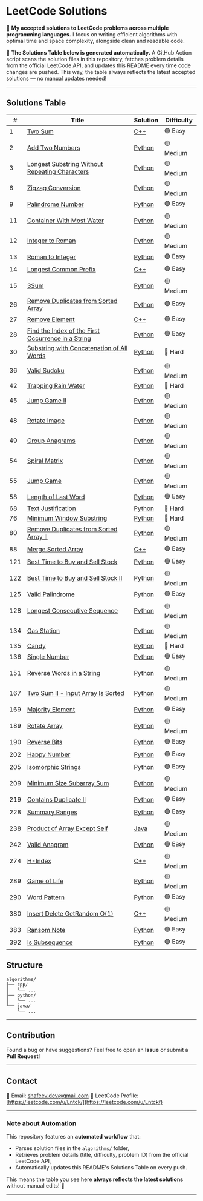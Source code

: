 # LeetCode Solutions

📌 **My accepted solutions to LeetCode problems across multiple programming languages.**
I focus on writing efficient algorithms with optimal time and space complexity, alongside clean and readable code.

🚀 **The Solutions Table below is generated automatically.**
A GitHub Action script scans the solution files in this repository, fetches problem details from the official LeetCode API, and updates this README every time code changes are pushed.
This way, the table always reflects the latest accepted solutions — no manual updates needed!

---

## Solutions Table

| # | Title | Solution | Difficulty |
|---|-------|----------|------------|
|1|[Two Sum](https://leetcode.com/problems/two-sum/)|[C++](algorithms/cpp/twoSum.cpp)|🟢 Easy|
|2|[Add Two Numbers](https://leetcode.com/problems/add-two-numbers/)|[Python](algorithms/python/addTwoNumbers.py)|🟡 Medium|
|3|[Longest Substring Without Repeating Characters](https://leetcode.com/problems/longest-substring-without-repeating-characters/)|[Python](algorithms/python/longestSubstringWithoutRepeatingCharacters.py)|🟡 Medium|
|6|[Zigzag Conversion](https://leetcode.com/problems/zigzag-conversion/)|[Python](algorithms/python/zigzagConversion.py)|🟡 Medium|
|9|[Palindrome Number](https://leetcode.com/problems/palindrome-number/)|[Python](algorithms/python/palindromeNumber.py)|🟢 Easy|
|11|[Container With Most Water](https://leetcode.com/problems/container-with-most-water/)|[Python](algorithms/python/containerWithMostWater.py)|🟡 Medium|
|12|[Integer to Roman](https://leetcode.com/problems/integer-to-roman/)|[Python](algorithms/python/integerToRoman.py)|🟡 Medium|
|13|[Roman to Integer](https://leetcode.com/problems/roman-to-integer/)|[Python](algorithms/python/romanToInteger.py)|🟢 Easy|
|14|[Longest Common Prefix](https://leetcode.com/problems/longest-common-prefix/)|[C++](algorithms/cpp/longestCommonPrefix.cpp)|🟢 Easy|
|15|[3Sum](https://leetcode.com/problems/3sum/)|[Python](algorithms/python/3sum.py)|🟡 Medium|
|26|[Remove Duplicates from Sorted Array](https://leetcode.com/problems/remove-duplicates-from-sorted-array/)|[Python](algorithms/python/removeDuplicatesFromSortedArray.py)|🟢 Easy|
|27|[Remove Element](https://leetcode.com/problems/remove-element/)|[C++](algorithms/cpp/removeElement.cpp)|🟢 Easy|
|28|[Find the Index of the First Occurrence in a String](https://leetcode.com/problems/find-the-index-of-the-first-occurrence-in-a-string/)|[Python](algorithms/python/findTheIndexOfTheFirstOccurrenceInAString.py)|🟢 Easy|
|30|[Substring with Concatenation of All Words](https://leetcode.com/problems/substring-with-concatenation-of-all-words/)|[Python](algorithms/python/substringWithConcatenationOfAllWords.py)|🔴 Hard|
|36|[Valid Sudoku](https://leetcode.com/problems/valid-sudoku/)|[Python](algorithms/python/validSudoku.py)|🟡 Medium|
|42|[Trapping Rain Water](https://leetcode.com/problems/trapping-rain-water/)|[Python](algorithms/python/trappingRainWater.py)|🔴 Hard|
|45|[Jump Game II](https://leetcode.com/problems/jump-game-ii/)|[Python](algorithms/python/jumpGameII.py)|🟡 Medium|
|48|[Rotate Image](https://leetcode.com/problems/rotate-image/)|[Python](algorithms/python/rotateImage.py)|🟡 Medium|
|49|[Group Anagrams](https://leetcode.com/problems/group-anagrams/)|[Python](algorithms/python/groupAnagrams.py)|🟡 Medium|
|54|[Spiral Matrix](https://leetcode.com/problems/spiral-matrix/)|[Python](algorithms/python/spiralMatrix.py)|🟡 Medium|
|55|[Jump Game](https://leetcode.com/problems/jump-game/)|[Python](algorithms/python/jumpGame.py)|🟡 Medium|
|58|[Length of Last Word](https://leetcode.com/problems/length-of-last-word/)|[Python](algorithms/python/lengthOfLastWord.py)|🟢 Easy|
|68|[Text Justification](https://leetcode.com/problems/text-justification/)|[Python](algorithms/python/textJustification.py)|🔴 Hard|
|76|[Minimum Window Substring](https://leetcode.com/problems/minimum-window-substring/)|[Python](algorithms/python/minimumWindowSubstring.py)|🔴 Hard|
|80|[Remove Duplicates from Sorted Array II](https://leetcode.com/problems/remove-duplicates-from-sorted-array-ii/)|[Python](algorithms/python/removeDuplicatesFromSortedArrayII.py)|🟡 Medium|
|88|[Merge Sorted Array](https://leetcode.com/problems/merge-sorted-array/)|[C++](algorithms/cpp/mergeSortedArray.cpp)|🟢 Easy|
|121|[Best Time to Buy and Sell Stock](https://leetcode.com/problems/best-time-to-buy-and-sell-stock/)|[Python](algorithms/python/bestTimeToBuyAndSellStock.py)|🟢 Easy|
|122|[Best Time to Buy and Sell Stock II](https://leetcode.com/problems/best-time-to-buy-and-sell-stock-ii/)|[Python](algorithms/python/bestTimeToBuyAndSellStockII.py)|🟡 Medium|
|125|[Valid Palindrome](https://leetcode.com/problems/valid-palindrome/)|[Python](algorithms/python/validPalindrome.py)|🟢 Easy|
|128|[Longest Consecutive Sequence](https://leetcode.com/problems/longest-consecutive-sequence/)|[Python](algorithms/python/longestConsecutiveSequence.py)|🟡 Medium|
|134|[Gas Station](https://leetcode.com/problems/gas-station/)|[Python](algorithms/python/gasStation.py)|🟡 Medium|
|135|[Candy](https://leetcode.com/problems/candy/)|[Python](algorithms/python/candy.py)|🔴 Hard|
|136|[Single Number](https://leetcode.com/problems/single-number/)|[Python](algorithms/python/singleNumber.py)|🟢 Easy|
|151|[Reverse Words in a String](https://leetcode.com/problems/reverse-words-in-a-string/)|[Python](algorithms/python/reverseWordsInAString.py)|🟡 Medium|
|167|[Two Sum II - Input Array Is Sorted](https://leetcode.com/problems/two-sum-ii-input-array-is-sorted/)|[Python](algorithms/python/twoSumIIInputArrayIsSorted.py)|🟡 Medium|
|169|[Majority Element](https://leetcode.com/problems/majority-element/)|[Python](algorithms/python/majorityElement.py)|🟢 Easy|
|189|[Rotate Array](https://leetcode.com/problems/rotate-array/)|[Python](algorithms/python/rotateArray.py)|🟡 Medium|
|190|[Reverse Bits](https://leetcode.com/problems/reverse-bits/)|[Python](algorithms/python/reverseBits.py)|🟢 Easy|
|202|[Happy Number](https://leetcode.com/problems/happy-number/)|[Python](algorithms/python/happyNumber.py)|🟢 Easy|
|205|[Isomorphic Strings](https://leetcode.com/problems/isomorphic-strings/)|[Python](algorithms/python/isomorphicStrings.py)|🟢 Easy|
|209|[Minimum Size Subarray Sum](https://leetcode.com/problems/minimum-size-subarray-sum/)|[Python](algorithms/python/minimumSizeSubarraySum.py)|🟡 Medium|
|219|[Contains Duplicate II](https://leetcode.com/problems/contains-duplicate-ii/)|[Python](algorithms/python/containsDuplicateII.py)|🟢 Easy|
|228|[Summary Ranges](https://leetcode.com/problems/summary-ranges/)|[Python](algorithms/python/summaryRanges.py)|🟢 Easy|
|238|[Product of Array Except Self](https://leetcode.com/problems/product-of-array-except-self/)|[Java](algorithms/java/productOfArrayExceptSelf.java)|🟡 Medium|
|242|[Valid Anagram](https://leetcode.com/problems/valid-anagram/)|[Python](algorithms/python/validAnagram.py)|🟢 Easy|
|274|[H-Index](https://leetcode.com/problems/h-index/)|[C++](algorithms/cpp/h-Index.cpp)|🟡 Medium|
|289|[Game of Life](https://leetcode.com/problems/game-of-life/)|[Python](algorithms/python/gameOfLife.py)|🟡 Medium|
|290|[Word Pattern](https://leetcode.com/problems/word-pattern/)|[Python](algorithms/python/wordPattern.py)|🟢 Easy|
|380|[Insert Delete GetRandom O(1)](https://leetcode.com/problems/insert-delete-getrandom-o1/)|[C++](algorithms/cpp/insertDeleteGetrandomO1.cpp)|🟡 Medium|
|383|[Ransom Note](https://leetcode.com/problems/ransom-note/)|[Python](algorithms/python/ransomNote.py)|🟢 Easy|
|392|[Is Subsequence](https://leetcode.com/problems/is-subsequence/)|[Python](algorithms/python/IsSubsequence.py)|🟢 Easy|

## Structure

```
algorithms/
├── cpp/
│   └── ...
├── python/
│   └── ...
└── java/
    └── ...
```

---

## Contribution

Found a bug or have suggestions? Feel free to open an **Issue** or submit a **Pull Request**!

---

## Contact

📧 Email: [shafeev.dev@gmail.com](mailto:shafeev.dev@gmail.com)
🔗 LeetCode Profile: [https://leetcode.com/u/Lntck/](https://leetcode.com/u/Lntck/)

---

### Note about Automation

This repository features an **automated workflow** that:

* Parses solution files in the `algorithms/` folder,
* Retrieves problem details (title, difficulty, problem ID) from the official LeetCode API,
* Automatically updates this README's Solutions Table on every push.

This means the table you see here **always reflects the latest solutions** without manual edits! 🚀

---
